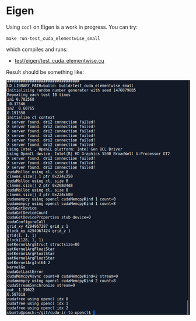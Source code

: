 # Eigen

Using `cocl` on Eigen is a work in progress.  You can try:
```
make run-test_cuda_elementwise_small
```
which compiles and runs:

- [test/eigen/test_cuda_elementwise.cu](https://github.com/hughperkins/cuda-on-cl/blob/master/test/eigen/test_cuda_elementwise_small.cu)

Result should be something like:

<img src="img/makeeigentest.png?raw=true" />
